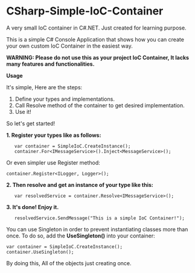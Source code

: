 # CSharp-Simple-IoC-Container
A very small IoC container in C#.NET. Just created for learning purpose.

This is a simple C# Console Application that shows how you can create your own custom IoC Container in the easiest way.

**WARNING: Please do not use this as your project IoC Container,  It lacks many features and functionalities.**


**Usage**

It's simple, Here are the steps:
1. Define your types and implementations.
2. Call Resolve method of the container to get desired implementation.
3. Use it!

So let's get started!

**1. Register your types like as follows:**

       var container = SimpleIoC.CreateInstance();
       container.For<IMessageService>().Inject<MessageService>();

Or even simpler use Register method:

    container.Register<ILogger, Logger>();
           
**2. Then resolve and get an instance of your type like this:**

       var resolvedService = container.Resolve<IMessageService>();

**3. It's done! Enjoy it.**

       resolvedService.SendMessage("This is a simple IoC Container!");
    
You can use Singleton in order to prevent instantiating classes more than once. To do so, add the **UseSingleton()** into your container:

    var container = SimpleIoC.CreateInstance();
    container.UseSingleton();

By doing this, All of the objects just creating once.

